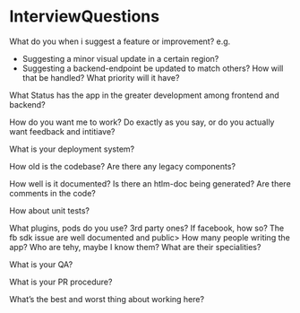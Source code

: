 # InterviewQuestions

What do you when i suggest a feature or improvement? e.g.
- Suggesting a minor visual update in a certain region?
- Suggesting a backend-endpoint be updated to match others?
How will that be handled? What priority will it have?

What Status has the app in the greater development among frontend and backend?

How do you want me to work? Do exactly as you say, or do you actually want feedback and intitiave?

What is your deployment system?

How old is the codebase? Are there any legacy components?

How well is it documented? Is there an htlm-doc being generated? Are there comments in the code?

How about unit tests?

What plugins, pods do you use?
3rd party ones?
If facebook, how so? The fb sdk issue are well documented and public>
How many people writing the app? Who are tehy, maybe I know them? What are their specialities?

What is your QA?

What is your PR procedure?

What’s the best and worst thing about working here?
